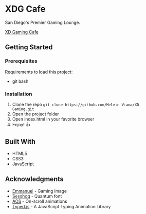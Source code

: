
# XDG Cafe

San Diego's Premier Gaming Lounge.

[XD Gaming Cafe](http:/melvin-viana.github.io/XD-Gaming)
## Getting Started

### Prerequisites 
Requirements to load this project:
- git bash
### Installation
1. Clone the repo
`git clone https://github.com/Melvin-Viana/XD-Gaming.git `
2. Open the project folder
3. Open index.html in your favorite browser
4. Enjoy! :thumbsup:
## Built With
- HTML5
- CSS3
- JavaScript

## Acknowledgments
- [Emmanuel](https://unsplash.com/@axvill) - Gaming Image
- [Sesohoq](https://www.sesohq.com/) - Quantum font
- [AOS](https://michalsnik.github.io/aos/) - On-scroll animations
- [Typed.js](https://github.com/mattboldt/typed.js/) - A JavaScript Typing Animation Library 

